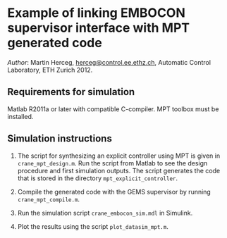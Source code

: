 Example of linking EMBOCON supervisor interface with MPT generated code
=======================================================================

*Author*: Martin Herceg, herceg@control.ee.ethz.ch, Automatic Control Laboratory, ETH Zurich 2012.

## Requirements for simulation

Matlab R2011a or later with compatible C-compiler. MPT toolbox must be installed.

## Simulation instructions

1. The script for synthesizing an explicit controller using MPT is given in
```crane_mpt_design.m```. Run the script from Matlab to see the design procedure 
and first simulation outputs. The script generates the code that is stored
in the directory ```mpt_explicit_controller```.

2. Compile the generated code with the GEMS supervisor by running ```crane_mpt_compile.m```.

3. Run the simulation script ```crane_embocon_sim.mdl``` in Simulink.

4. Plot the results using the script ```plot_datasim_mpt.m```.
